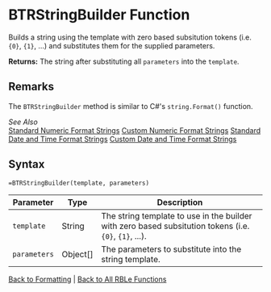 # BTRStringBuilder Function

Builds a string using the template with zero based subsitution tokens (i.e. `{0}`, `{1}`, ...) and substitutes them for the supplied parameters.

**Returns:** The string after substituting all `parameters` into the `template`.
## Remarks

The `BTRStringBuilder` method is similar to C#'s `string.Format()` function.  
  
*See Also*  
[Standard Numeric Format Strings](http://msdn.microsoft.com/en-us/library/dwhawy9k(v=vs.110).aspx)  
[Custom Numeric Format Strings](http://msdn.microsoft.com/en-us/library/0c899ak8(v=vs.110).aspx)  
[Standard Date and Time Format Strings](http://msdn.microsoft.com/en-us/library/az4se3k1(v=vs.110).aspx)  
[Custom Date and Time Format Strings](http://msdn.microsoft.com/en-us/library/8kb3ddd4(v=vs.110).aspx)
## Syntax

```excel
=BTRStringBuilder(template, parameters)
```

Parameter | Type | Description
---|---|---
`template` | String | The string template to use in the builder with zero based subsitution tokens (i.e. `{0}`, `{1}`, ...).
`parameters` | Object[] | The parameters to substitute into the string template.

[Back to Formatting](RBLeFormatting.md) | [Back to All RBLe Functions](RBLe.md#function-documentation)